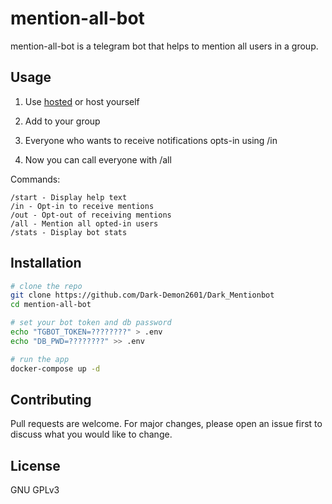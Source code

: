 # mention-all-bot

mention-all-bot is a telegram bot that helps to mention all users in a group.

## Usage

1. Use [hosted](https://t.me/mention_all_the_bot) or host yourself

1. Add to your group

1. Everyone who wants to receive notifications opts-in using /in

1. Now you can call everyone with /all

Commands:

```
/start - Display help text
/in - Opt-in to receive mentions
/out - Opt-out of receiving mentions
/all - Mention all opted-in users
/stats - Display bot stats
```

## Installation

```bash
# clone the repo
git clone https://github.com/Dark-Demon2601/Dark_Mentionbot
cd mention-all-bot

# set your bot token and db password
echo "TGBOT_TOKEN=????????" > .env
echo "DB_PWD=????????" >> .env

# run the app
docker-compose up -d
```

## Contributing
Pull requests are welcome. For major changes, please open an issue first to discuss what you would like to change.

## License
GNU GPLv3

